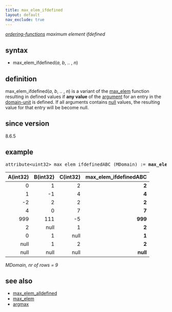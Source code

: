 ```yaml
---
title: max_elem_ifdefined
layout: default
nav_exclude: true
---
```

*[ordering-functions](ordering-functions) maximum element ifdefined*

## syntax

- max_elem_ifdefined(*a*, *b*, .. , *n*)

## definition

max_elem_ifdefined(*a*, *b*, .. , *n*) is a variant of the [max_elem](max_elem) function resulting in defined values if **any value** of the [argument](argument) for an entry in the [domain-unit](domain-unit) is defined. If all arguments contains [null](null) values, the resulting value for that entry will be become null.

## since version
8.6.5

## example

<pre>
attribute&lt;uint32&gt; max_elem_ifdefinedABC (MDomain) := <B>max_elem_ifdefined(</B>A, B, C<B>)</B>;
</pre>

|A(int32)|B(int32)|C(int32)|max_elem_ifdefinedABC|
|-------:|-------:|-------:|---------------------:|
|0       |1       |2       |**2**                 |
|1       |-1      |4       |**4**                 |
|-2      |2       |2       |**2**                 |
|4       |0       |7       |**7**                 |
|999     |111     |-5      |**999**               |
|2       |null    |1       |**2**                 |
|0       |1       |null    |**1**                 |
|null    |1       |2       |**2**                 |
|null    |null    |null    |**null**              |

*MDomain, nr of rows = 9*

## see also

- [max_elem_alldefined](max_elem_alldefined)
- [max_elem](max_elem)
- [argmax](argmax)

